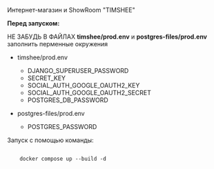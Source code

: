 Интернет-магазин и ShowRoom "TIMSHEE"

<b>Перед запуском:</b>

<p>НЕ ЗАБУДЬ В ФАЙЛАХ <b>timshee/prod.env</b> и <b>postgres-files/prod.env</b> заполнить перменные окружения</p>
<ul>
    <li>
        <p>timshee/prod.env</p>
        <ul>
            <li>DJANGO_SUPERUSER_PASSWORD</li>
            <li>SECRET_KEY</li>
            <li>SOCIAL_AUTH_GOOGLE_OAUTH2_KEY</li>
            <li>SOCIAL_AUTH_GOOGLE_OAUTH2_SECRET</li>
            <li>POSTGRES_DB_PASSWORD</li>
        </ul>
    </li>
    <li>
        <p>postgres-files/prod.env</p>
        <ul>
            <li>POSTGRES_PASSWORD</li>
        </ul>
    </li>
</ul>

<p>Запуск с помощью команды:</p>
<code>
    docker compose up --build -d 
</code>